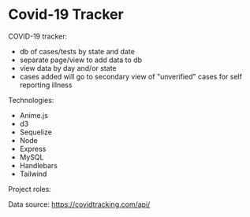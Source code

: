 # Covid-19 Tracker
 
COVID-19 tracker:
* db of cases/tests by state and date
* separate page/view to add data to db
* view data by day and/or state
* cases added will go to secondary view of "unverified" cases for self reporting illness


Technologies:
* Anime.js
* d3
* Sequelize
* Node
* Express
* MySQL
* Handlebars
* Tailwind

Project roles: 


Data source:
https://covidtracking.com/api/






